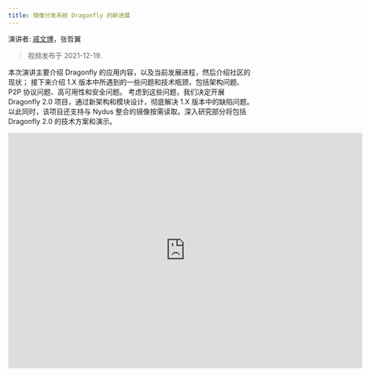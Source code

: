 ```yaml
---
title: 镜像分发系统 Dragonfly 的新进展
---
```


演讲者: [戚文博](https://github.com/gaius-qi)，张哲翼

> 视频发布于 2021-12-19.

本次演讲主要介绍 Dragonfly 的应用内容，以及当前发展进程，然后介绍社区的现状；
接下来介绍 1.X 版本中所遇到的一些问题和技术瓶颈，包括架构问题、P2P 协议问题、高可用性和安全问题。
考虑到这些问题，我们决定开展 Dragonfly 2.0 项目，通过新架构和模块设计，彻底解决 1.X 版本中的缺陷问题。
以此同时，该项目还支持与 Nydus 整合的镜像按需读取。深入研究部分将包括 Dragonfly 2.0 的技术方案和演示。

<!-- markdownlint-disable -->

<iframe height="480" width="720" src="https://www.youtube.com/embed/ul2e-srHRr4" title="YouTube video player" frameborder="0" allow="accelerometer; autoplay; clipboard-write; encrypted-media; gyroscope; picture-in-picture" allowfullscreen> </iframe>

<!-- markdownlint-restore -->
